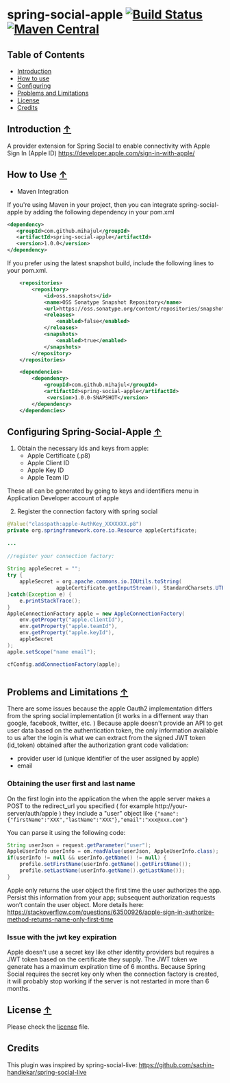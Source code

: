 # spring-social-apple [![Build Status](https://travis-ci.org/mihajul/spring-social-apple.svg)](https://travis-ci.org/mihajul/spring-social-apple) [![Maven Central](https://img.shields.io/maven-central/v/com.github.mihajul/spring-social-apple.svg)](https://img.shields.io/maven-central/v/com.github.mihajul/spring-social-apple.svg) 

## Table of Contents  
- [Introduction](#introduction)  
- [How to use](#how-to-use)  
- [Configuring](#configuring)  
- [Problems and Limitations](#problems)  
- [License](#license)  
- [Credits](#credits)  


## <a name="introduction">Introduction</a> [&#8593;](#toc)

A provider extension for Spring Social to enable connectivity with Apple Sign In (Apple ID) https://developer.apple.com/sign-in-with-apple/

## <a name="how-to-use">How to Use</a> [&#8593;](#toc)

* Maven Integration

If you're using Maven in your project, then you can integrate spring-social-apple by adding the following dependency in your pom.xml
	
```xml
<dependency>
   <groupId>com.github.mihajul</groupId>
   <artifactId>spring-social-apple</artifactId>
   <version>1.0.0</version>
</dependency>
```

If you prefer using the latest snapshot build, include the following lines to your pom.xml.
	
```xml
    <repositories>
        <repository>
            <id>oss.snapshots</id>
            <name>OSS Sonatype Snapshot Repository</name>
            <url>https://oss.sonatype.org/content/repositories/snapshots/</url>
            <releases>
                <enabled>false</enabled>
            </releases>
            <snapshots>
                <enabled>true</enabled>
            </snapshots>
        </repository>
    </repositories>

    <dependencies>
        <dependency>
            <groupId>com.github.mihajul</groupId>
            <artifactId>spring-social-apple</artifactId>
             <version>1.0.0-SNAPSHOT</version>
        </dependency>
    </dependencies>
```


## <a name="configuring">Configuring Spring-Social-Apple</a> [&#8593;](#toc)

1. Obtain the necessary ids and keys from apple:
	- Apple Certificate (.p8)
	- Apple Client ID
	- Apple Key ID
	- Apple Team ID
		
These all can be generated by going to keys and identifiers menu in Application Developer account of apple


2. Register the connection factory with spring social
```java
@Value("classpath:apple-AuthKey_XXXXXXX.p8")
private org.springframework.core.io.Resource appleCertificate;
	
...
	
//register your connection factory:
	
String appleSecret = "";
try {
	appleSecret = org.apache.commons.io.IOUtils.toString(
				appleCertificate.getInputStream(), StandardCharsets.UTF_8.name());
}catch(Exception e) {
	e.printStackTrace();
}
AppleConnectionFactory apple = new AppleConnectionFactory(
	env.getProperty("apple.clientId"),
	env.getProperty("apple.teamId"),
	env.getProperty("apple.keyId"),
	appleSecret
);
apple.setScope("name email");

cfConfig.addConnectionFactory(apple);
	
```


## <a name="problems">Problems and Limitations</a> [&#8593;](#toc)
There are some issues because the apple Oauth2 implementation differs from the spring social implementation (it works in a differnent way than google, facebook, twitter, etc. )
Because apple doesn't provide an API to get user data based on the authentication token, the only information available to us after the login is what we can extract from the signed JWT token (id_token) obtained after the authorization grant code validation:
- provider user id (unique identifier of the user assigned by apple)
- email

### Obtaining the user first and last name

On the first login into the application the when the apple server makes a POST to the redirect_url you specified ( for example http://your-server/auth/apple ) they include a "user" object 
like ```{"name":{"firstName":"XXX","lastName":"XXX"},"email":"xxx@xxx.com"}```

You can parse it using the following code:

```java
String userJson = request.getParameter("user");
AppleUserInfo userInfo = om.readValue(userJson, AppleUserInfo.class);
if(userInfo != null && userInfo.getName() != null) {
	profile.setFirstName(userInfo.getName().getFirstName());
	profile.setLastName(userInfo.getName().getLastName());
}
```

Apple only returns the user object the first time the user authorizes the app. Persist this information from your app; subsequent authorization requests won’t contain the user object.
More details here: https://stackoverflow.com/questions/63500926/apple-sign-in-authorize-method-returns-name-only-first-time

### Issue with the jwt key expiration

Apple doesn't use a secret key like other identity providers but requires a JWT token based on the certificate they supply.
The JWT token we generate has a maximum expiration time of 6 months.
Because Spring Social requires the secret key only when the connection factory is created, it will probably stop working if the server is not restarted in more than 6 months.

## <a name="license">License</a> [&#8593;](#toc)

Please check the [license](https://github.com/mihajul/spring-social-apple/blob/master/LICENSE) file.

## <a name="credits">Credits</a>

This plugin was inspired by spring-social-live: https://github.com/sachin-handiekar/spring-social-live
